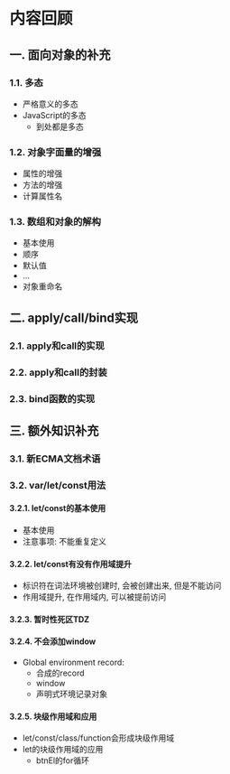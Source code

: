 # 内容回顾

## 一. 面向对象的补充

### 1.1. 多态

* 严格意义的多态
* JavaScript的多态
  * 到处都是多态





### 1.2. 对象字面量的增强

* 属性的增强
* 方法的增强
* 计算属性名





### 1.3. 数组和对象的解构

* 基本使用
* 顺序
* 默认值
* ...
* 对象重命名



## 二. apply/call/bind实现

### 2.1. apply和call的实现





### 2.2. apply和call的封装





### 2.3. bind函数的实现





## 三. 额外知识补充

### 3.1. 新ECMA文档术语







### 3.2. var/let/const用法

#### 3.2.1. let/const的基本使用

* 基本使用
* 注意事项: 不能重复定义



#### 3.2.2. let/const有没有作用域提升

* 标识符在词法环境被创建时, 会被创建出来, 但是不能访问
* 作用域提升, 在作用域内, 可以被提前访问





#### 3.2.3. 暂时性死区TDZ



#### 3.2.4. 不会添加window

* Global environment record:
  * 合成的record
  * window
  * 声明式环境记录对象



#### 3.2.5. 块级作用域和应用

* let/const/class/function会形成块级作用域
* let的块级作用域的应用
  * btnEl的for循环














